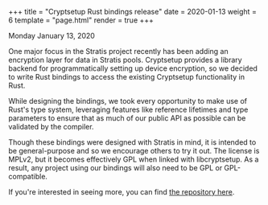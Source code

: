 +++
title = "Cryptsetup Rust bindings release"
date = 2020-01-13
weight = 6
template = "page.html"
render = true
+++

Monday January 13, 2020

One major focus in the Stratis project recently has been adding an encryption layer
for data in Stratis pools. Cryptsetup provides a library backend for programmatically
setting up device encryption, so we decided to write Rust bindings to access the
existing Cryptsetup functionality in Rust.

While designing the bindings, we took every opportunity to make use of Rust's
type system, leveraging features like reference lifetimes and type parameters
to ensure that as much of our public API as possible can be validated by the
compiler.

Though these bindings were designed with Stratis in mind, it is intended
to be general-purpose and so we encourage others to try it out. The license
is MPLv2, but it becomes effectively GPL when linked with libcryptsetup.
As a result, any project using our bindings will also need to be GPL or
GPL-compatible.

If you're interested in seeing more, you can find [the repository here].


<!-- more -->

[the repository here]: https://github.com/stratis-storage/libcryptsetup-rs
